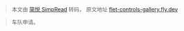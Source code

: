 > 本文由 [简悦 SimpRead](http://ksria.com/simpread/) 转码， 原文地址 [flet-controls-gallery.fly.dev](https://flet-controls-gallery.fly.dev/layout/container)

> 车队申请。